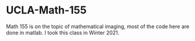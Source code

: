 # UCLA-Math-155

Math 155 is on the topic of mathematical imaging, most of the code here are done in matlab. I took this class in Winter 2021. 
